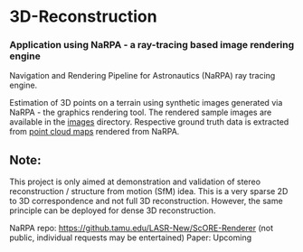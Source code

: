 # 3D-Reconstruction
### Application using NaRPA - a ray-tracing based image rendering engine
Navigation and Rendering Pipeline for Astronautics (NaRPA) ray tracing engine. 

Estimation of 3D points on a terrain using synthetic images generated via NaRPA - the graphics rendering tool. 
The rendered sample images are available in the [images](/images) directory. Respective ground truth data is extracted from [point cloud maps](/3D_data) rendered from NaRPA.

## Note: 

This project is only aimed at demonstration and validation of stereo reconstruction / structure from motion (SfM) idea. 
This is a very sparse 2D to 3D correspondence and not full 3D reconstruction. However, the same principle can be deployed for dense 3D reconstruction.


NaRPA repo: https://github.tamu.edu/LASR-New/ScORE-Renderer (not public, individual requests may be entertained)
Paper: Upcoming
